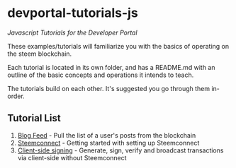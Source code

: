 # devportal-tutorials-js
_Javascript Tutorials for the Developer Portal_

These examples/tutorials will familiarize you with the basics of operating on the steem blockchain.

Each tutorial is located in its own folder, and has a README.md with an outline of the basic concepts 
and operations it intends to teach. 

The tutorials build on each other. It's suggested you go through them in-order.

## Tutorial List
1. [Blog Feed](tutorials/01_blog_feed) - Pull the list of a user's posts from the blockchain
2. [Steemconnect](tutorials/02_steemconnect) - Getting started with setting up Steemconnect
3. [Client-side signing](tutorials/03_client_signing) - Generate, sign, verify and broadcast transactions via client-side without Steemconnect


